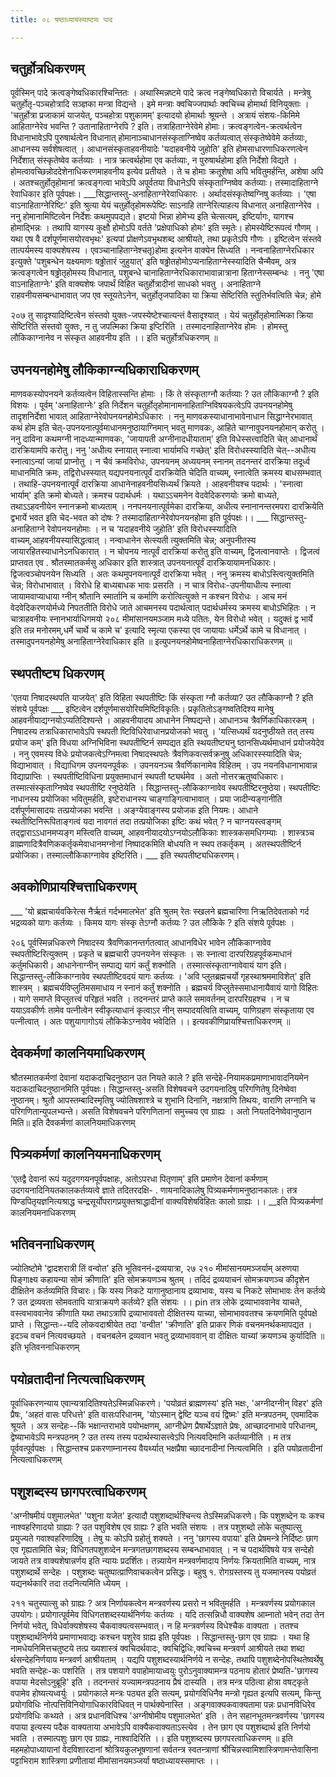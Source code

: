 ```yaml
---
title: ०८ षष्ठाध्यायस्याष्टमः पाद

---
```

## चतुर्होत्रधिकरणम्
 पूर्वस्मिन् पादे क्रत्वङ्गेष्वधिकारश्चिन्तितः । अथास्मिन्नष्टमे पादे क्रत्व नङ्गेष्वधिकारो विचार्यते । मन्त्रेषु चतुर्होतृ-पञ्चहोत्रादि सञ्ज्ञका मन्त्रा विद्यन्ते । इमे मन्त्राः क्वचिज्जपार्थाः क्वचिच्च होमार्था विनियुक्ताः । 'चतुर्होत्रा प्रजाकामं याजयेत्, पञ्चहोत्रा पशुकामम्' इत्यादयो होमार्थाः श्रूयन्ते । अत्रायं संशयः-किमिमे आहिताग्नेरेव भवन्ति ? उतानाहिताग्नेरपि ? इति। 
तत्राहिताग्नेरेवेमे होमाः। क्रत्वङ्गत्वेन-क्रत्वर्थत्वेन विधानाभावेऽपि पुरुषार्थत्वेन विधानात् होमानाञ्चाधानसंस्कृताग्निष्वेव कर्तव्यत्वात् संस्कृतेष्वेवेमे कर्तव्याः, आधानस्य सर्वशेषत्वात् । आधानसंस्कृताहवनीयादेः 'यदाहवनीये जुहोति' इति होमसाधारणाधिकरणत्वेन निर्देशात् संस्कृतेष्वेव कर्तव्याः । नात्र क्रत्वर्थहोमा एव कर्तव्याः, न पुरुषार्थहोमा इति निर्देशो विद्यते । होमत्वावच्छिन्नोददेशेनाधिकरणमाहवनीय इत्येव प्रतीयते । ते च होमाः क्रतूशेषा अपि भवितुमर्हन्ति, अशेषा अपि । अतश्चतुर्होतृहोमानां क्रत्वङ्गत्वा भावेऽपि अपूर्वतया विधानेऽपि संस्कृताग्निष्वेव कर्तव्याः। तस्मादाहिताग्ने रेवाधिकार इति पूर्वपक्षः। 
___सिद्धान्तस्तु-अनाहिताग्नेरेवाधिकारः । अर्थादसंस्कृतेष्वग्निषु कर्तव्याः । 'एषा वाऽनाहिताग्नेरिष्टिः' इति श्रुत्या येयं चतुर्होतृहोमरूपेष्टिः साऽनाहि ताग्नेरित्याहत्य विधानात् अनाहिताग्नेरेव । ननु होमानामिष्टित्वेन निर्देशः कथमुपपद्यते। इष्टयो भिन्ना होमेभ्य इति चेत्सत्यम्, इष्टिर्यागः, यागश्च होमाद्भिन्नः । तथापि यागस्य कुक्षौ होमोऽपि वर्तते 'प्रक्षेपाधिको होमः' इति स्मृतेः। होमस्येष्टिरूपत्वं गौणम् । यथा एष वै दर्शपूर्णमासयोरवभृथः' इत्यपां प्रोक्षणेऽवभृथशब्द आश्रीयते, तथा प्रकृतेऽपि गौणः । इष्टित्वेन संस्तवे तात्पर्यमस्य वाक्यशेषस्य । एवञ्चानाहिताग्नेश्चतृ)होमा इत्यनेन वाक्येन सिध्यति । नन्वनाहिताग्नेरधिकार इत्युक्ते 'पशुबन्धेन यक्ष्यमाणः षढ्ढोतारं जुहुयात्' इति षढ्ढोतहोमोऽप्यनाहिताग्नेस्स्यादिति चैन्मैवम्, अत्र क्रत्वङ्गत्वेन षढ्ढोतृहोमस्य विधानात्, पशुबन्धे चानाहिताग्नेरधिकाराभावान्नात्राना हिताग्नेस्सम्बन्धः । ननु 'एषा वाऽनाहिताग्नेः' इति वाक्यशेषः जपार्थं विहित चतुर्होत्रादीनां साधको भवतु । अनाहिताग्ने राहवनीयसम्बन्धाभावात् जप एव स्तूयतेऽनेन, चतुर्होतृजपादिका या क्रिया सेष्टिरिति स्तुतिर्भवत्विति चेन्न; होमे 

२०७ तु सादृश्यादिष्टित्वेन संस्तवो युक्तः-जपस्येष्टेश्चात्यन्तं वैसादृश्यात् । येयं चतुर्होतृहोमात्मिका क्रिया सेष्टिरिति संस्तवो युक्तः, न तु जपत्मिका क्रिया इप्टिरिति । तस्मादनाहिताग्नेरेव होमः । होमस्तु लौकिकाग्नानेव न संस्कृत आहवनीय इति ।। 
इति चतुर्होत्रधिकरणम् ॥ 

## उपनयनहोमेषु लौकिकाग्न्यधिकाराधिकरणम्
 माणवकस्योपनयने कर्तव्यत्वेन विहितास्सन्ति होमाः । किं ते संस्कृताग्नौ कर्तव्याः ? उत लौकिकाग्नौ ? इति विशयः । पूर्वम् 'अनाहिताग्नेः' इति निर्देशन चतुर्होतृहोमानामनाहिताग्निविषयकत्वेऽपि उपनयनहोमेषु तादृशनिर्देशा भावात् आहिताग्नेरेवोपनयनहोमेऽधिकारः । ननु माणवकस्याधानाभावेनाधान सिद्धाग्नेरभावात् कथं होम इति चेत्-उपनयनात्पूर्वमाधानमनुष्ठायाग्निमान् भवतु माणवकः, आहिते चाग्नावुपनयनहोमान् करोतु । ननु दाविना कथमग्नी नादध्यान्माणवकः, 'जायापती अग्नीनादधीयाताम्' इति विधेस्सत्त्वादिति चेत् आधानार्थं दारक्रियामपि करोतु। ननु 'अधीत्य स्नायात् स्नात्वा भार्यामधि गच्छेत्' इति विरोधस्स्यादिति चेत्--अधीत्य स्नात्वाऽन्यां जायां प्राप्नोतु । न चैवं क्रमविरोधः, उपनयनम् अध्ययनम् स्नानम् तदनन्तरं दारक्रिया तदूर्ध्व माधानमिति क्रमः, तद्विरोधस्स्यात् यद्यपनयनात्पूर्वं दारक्रियेति चेदिति वाच्यम्, स्नात्वेति क्रमस्य बाधसम्भवात् । तथाहि-उपनयनात्पूर्वं दारक्रिया आधानेनाहवनीयसिध्यर्थं क्रियते । आहवनीयश्च पदार्थः । 'स्नात्वा भार्याम्' इति क्रमो बोध्यते। क्रमश्च पदार्थधर्मः । यथाऽऽचमनेन वेदवेदिकरणयोः क्रमो बाध्यते, तथाऽऽहवनीयेन स्नानक्रमो बाध्यताम् । ननपनयनात्पूर्वमेका दारक्रिया, अधीत्य स्नानानन्तरमपरा दारक्रियेति द्वभार्ये भवत इति चेद-भवत को दोषः ? तस्मादाहिताग्नेरेवोपनयनहोमा इति पूर्वपक्षः।। 
___ सिद्धान्तस्तु-अनाहिताग्ने रेवोपनयनहोमाः । न च ‘यदाहवनीये जुहोति' इति विरोधस्स्यादिति वाच्यम्,आहवनीयस्यासिद्धत्वात् । नन्वाधानेन सेत्स्यती त्युक्तमिति चेन्न; अनुपनीतस्य जायारहितस्याधानेऽनधिकारात् । न चोपनय नात्पूर्वं दारक्रियां करोतु इति वाच्यम्, द्विजत्वानवाप्तेः । द्विजत्वं प्राप्तवत एव . श्रौतस्मातकर्मसु अधिकार इति शास्त्रात् उपनयनात्पूर्वं दारक्रियायामनधिकारः। द्विजत्वञ्चोपनयेन सिध्यति । अतः कथमुपनयनात्पूर्वं दारक्रिया भवेत् । ननु क्रमस्य बाधोऽस्त्वित्युक्तमिति चेन्न; विरोधाभावात् । विरोधे हि बाध्यबाधक भावः प्रसरति । न चात्र विरोधः-उपनीयाधीत्य स्नात्वा जायामवाप्याधाया ग्नीन् श्रौतानि स्मार्तानि च कर्माणि करोत्वित्युक्ते न कश्चन विरोधः । आच मनं वेदवेदिकरणयोर्मध्ये निपततीति विरोधे जाते आचमनस्य पदार्थत्वात् पदार्थधर्मस्य क्रमस्य बाधोऽभिहितः । न चात्राहवनीयः स्नानभार्याधिगमयो 
२०८ 
मीमांसानयमञ्जाम मध्ये पतितः, येन विरोधो भवेत् । यदुक्तं द्व भार्ये इति तन्न मनोरमम्,धर्मे चार्थे च कामे च' इत्यादि स्मृत्या एकस्या एव जायायाः धर्मेऽर्थे कामे च विधानात् । तस्मादुपनयनहोमेषु अनाहिताग्नेरेवाधिकार इति ॥ 
इत्युपनयनहोमेष्वनाहिताग्नेरधिकाराधिकरणम् ॥ 

## स्थपतीष्ट्य धिकरणम्
 'एतया निषादस्थपति याजयेत्' इति विहिता स्थपतीष्टिः किं संस्कृता ग्नौ कर्तव्या? उत लौकिकाग्नौ ? इति संशये पूर्वपक्षः ___ इष्टित्वेन दर्शपूर्णमासयोरियमिष्टिविकृतिः। प्रकृतितोऽङ्गष्वतिदिश्य मानेषु आहवनीयाद्यग्नयोऽप्यतिदिश्यन्ते । आहवनीयादय आधानेन निष्पद्यन्ते। आधानञ्च त्रैवर्णिकाधिकारकम् । निषादस्य तत्राधिकाराभावेऽपि स्थपती ष्टिविधिरेवाधानप्रयोजको भवतु । 'यत्सिध्यर्थं यदनुष्ठीयते तत् तस्य प्रयोज कम्' इति विधया अग्निभिविना स्थपतीष्टिर्न सम्पद्यत इति स्थयतीष्ट्यनु ष्ठानसिध्यर्थमाधानं प्रयोजयेदेव । ननु एवमस्य विधेः प्रयोजकत्वेऽग्निमत्वा निषादस्थपतेः त्रैवणिकवत्सर्वक्रनुषु अधिकारस्स्यादिति चेन्न; विद्याभावात् । विद्याधिगम उपनयनपूर्वकः । उपनयनञ्च त्रैवर्णिकानामेव विहितम् । उप नयनविधानाभावान्न विद्याप्राप्तिः । स्थपतीष्टिविधिना प्रयुक्तमाधानं स्थपती ष्ट्यर्थमेव । अतो नोत्तरऋतुष्वधिकारः। तस्मात्संस्कृताग्निष्वेव स्थपतीष्टि रनुष्ठेयेति । 
सिद्धान्तस्तु-लौकिकाग्नावेव स्थपतीष्टिरनुष्ठेया। स्थपतीष्टिः नाधानस्य प्रयोजिका भवितुमर्हति, इष्टेराधानस्य चाङ्गाङ्गित्वाभावात् । प्रया जादीन्यङ्गानीति दर्शपूर्णमासादयः तत्प्रयोजका भवन्ति । अङ्ग्येवाङ्गस्य प्रयोजक इति नियमः। आधाने स्थतीष्टिनिरूपिताङ्गत्वं यदा नावगतं तदा तत्प्रयोजिका इष्टिः कथं भवेत् ? न चाग्नयस्त्वङ्गम् तद्द्वाराऽऽधानमप्यङ्ग मस्त्विति वाच्यम्, आहवनीयादयोऽग्नयोऽलौकिकाः शास्त्रकसमधिगम्याः । शास्त्रञ्च व्राह्मणादित्रैवणिककर्तृकमेवाधानमग्नोनां निष्पादकमिति बोधयति न स्थप तकर्तृकम् । अतस्थपतीष्टिर्न प्रयोजिका। तस्माल्लौकिकाग्नावेव इष्टिरिति। 
___ इति स्थपतीष्ट्यधिकरणम्। 

## अवकोणिप्रायश्चित्ताधिकरणम्
 ___ 'यो ब्रह्मचार्यवकिरेत्स नैर्ऋतं गर्दभमालभेत' इति श्रुतम् रेतः स्खलने ब्रह्मचारिणा निऋतिदेवताको गर्द भद्रव्यको यागः कर्तव्यः । किमय यागः संस्कृ तेऽग्नौ कर्तव्यः ? उत लौकिके ? इति संशये पूर्वपक्षः । 

२०६ पूर्वस्मिन्नधिकरणे निषादस्य त्रैवणिकानन्तर्गतत्वात् आधानविधेर भावेन लौकिकाग्नावेव स्थपतीष्टिरित्युक्तम् । प्रकृते च ब्रह्मचारी उपनयनेन संस्कृतः । सः स्नात्वा दारपरिग्रहपूर्वकमाधानं कर्तुमधिकारी। आधानेनाग्नीन् 
सम्पाद्य यागं कर्तुं शक्नोति । तस्मात्संस्कृताग्नावेवायं याग इति। 
सिद्धान्तस्तु-लौकिकाग्नावेव स्थपतीष्टिवदयं यागः कर्तव्यः । 'अवि प्लुतब्रह्मचर्यो गृहस्थाश्रममाविशेत्' इति शास्त्रम् । ब्रह्मचर्यविप्लुतिमसमाधाय न स्नानं कर्तुं शक्नोति । ब्रह्मचर्य विप्लुतेस्समाधानायैवायं यागो विहितः । यागे समाप्ते विप्लुतत्त्वं परिहृतं भवति । तदनन्तरं प्राप्ते काले समावर्तनम् दारपरिग्रहश्च । न च ययाऽवकीर्णः तामेव पत्नीत्वेन स्वीकृत्याधानं कृत्वाऽर नीन् सम्पादयत्विति वाच्यम्, पाणिग्रहण संस्कृताया एव पत्नीत्वात् । अतः पशुयागागोऽयं लौकिकेऽग्नावेव भवेदिति ।। 
इत्यवकीणिप्रायश्चित्ताधिकरणम् ॥ 

## देवकर्मणां कालनियमाधिकरणम्
 श्रौतस्मातकर्मणां देवानां यदाकदाचिदनुष्ठान उत नियते काले ? इति सन्देहे-नियामकप्रमाणाभावादनियमेन यदाकदाचिदनुष्ठानमिति 
पूर्वपक्षः। 
सिद्धान्तस्तु-असति विशेषवचने उदगयनादिषु परिगणितेषु दिनेष्वेवा नुष्ठानम्। श्रुतौ आपस्तम्बादिस्मृतिषु ज्योतिषशाश्त्रे च शुभानि दिनानि, नक्षत्राणि तिथयः, वाराणि लग्नानि च परिगणितान्युपलभ्यन्ते। असति विशेषवचने परिगणितानां समुच्चय एव ग्राह्यः । अतो नियतदिनेष्वेवानुष्ठान मिति॥ 
इति दैवकर्मणां कालनियमाधिकरणम् 

## पित्र्यकर्मणां कालनियमनाधिकरणम्
 'एतद्वै देवानां रूपं यदुदगगयनपूर्वपक्षाहः, अतोऽपरधा पितृणाम्' इति प्रमाणेन देवानां कर्मणाम् उदगयनादिनियतकालकर्तव्यत्वे ज्ञाते तदितरदक्षि- . णायनादिकालेषु पित्र्यकर्मणामनुष्ठानकालः। तत्र पिण्डपितृयज्ञनित्यश्राद्ध चन्द्रसूर्योपरागप्रयुक्तश्राद्धादीनां वाक्यविशेषविहितः कालो ग्राह्यः ।। 
__इति पित्र्यकर्मणां कालनियमनाधिकरणम् 

## भतिवननाधिकरणम्
 ज्योतिष्टोमे 'द्वादशरात्री तिं वन्वोत' इति भूतिवननं-द्रव्ययात्रा, २७ 
२१० 
मीमांसानयमञ्जर्याम् अरुणया पिङ्गाक्ष्य कहायन्या सोमं क्रीणाति' इति सोमक्रयणञ्च श्रुतम् । तदिदं द्रव्ययाचनं सोमक्रयणञ्च कीदृशेन दीक्षितेन कर्तव्यमिति विचारः। कि यस्य निकटे यागानुष्ठानाय द्रव्याभावः, यस्य च निकटे सोमाभावः तेन कर्तव्ये ? उत द्रव्यवता सोमवतापि यात्राक्रयणे कर्तव्ये? इति संशयः ।। 
pin तत्र लोके द्रव्याभाववानेव याचते, वस्त्वभाववानेव क्रीणाति यथा तथाऽत्रापि द्रव्याभाववतो दीक्षितस्य याच्या, सोमाभाववतश्च क्रयणमिति पूर्वपक्षे प्राप्ते । 
सिद्धान्तः--यदि लोकवदाश्रीयेत तदा 'वन्वीत' 'क्रीणाति' इति प्राकर णिकं वचनमनर्थकमापद्यत । इदञ्च वचनं नित्यवच्छयते । वचनबलेन द्रव्यवान भवतु द्रव्याभाववान् वा दीक्षितः याच्यां क्रयणञ्च कुर्यादिति ॥ 
इति भृतिवननाधिकरणम् 

## पयोव्रतादीनां नित्यत्वाधिकरणम्
 पूर्वाधिकरणन्याय एवान्यत्रादितिश्यतेऽस्मिन्नधिकरणे। 'पयोव्रतं ब्राह्मणस्य' इति भक्षः, 'अग्नीदग्नीन् विहर' इति प्रैषः, 'अहतं वासः परिधत्ते' इति वासःपरिधानम्, 'योऽस्मान् द्वेष्टि यञ्च वयं द्विष्मः' इति मन्त्रपठनम्, एवमादिक श्रूयते । अत्र सन्देहः--किं भक्षान्तराभावे पयोभक्षणम्, आग्नीध्रेण प्रैषार्थेऽज्ञाते प्रेषः, आच्छादनाभावे परिधानम्, द्वेष्याभावेऽपि मन्त्रपठनम् ? उत तस्य तस्य पदार्थस्यासत्त्वेऽपि नित्यवदिमानि कर्तव्यानीति । 
म तत्र पूर्ववत्पूर्वपक्षः । सिद्धान्तश्च प्रकरणाम्नानस्य वैयर्थ्यात् भक्षप्रैषा च्छादनादीनां नित्यत्वमिति । 
इति पयोव्रतादीनां नित्यत्वाधिकरणम् 

## पशुशब्दस्य छागपरत्वाधिकरणम्
 'अग्नीषमीयं पशुमालभेत' 'पशुना यजेत' इत्यादौ पशुशब्दार्थश्चिन्त्य तेऽस्मिन्नधिकरणे। कि पशुशब्देन यः कश्च नाश्वहरिणादयो ग्राह्याः ? उत पशुविशेष एव ग्राह्यः ? इति भवति संशयः । 
तत्र पशुशब्दो लोके चतुष्पात्सु प्रयुज्यते गवाश्वहरिणादिषु । तेषु यः कोऽपि ग्रहोतुं शक्यते । ननु 'छागस्य वपाया' इति प्रेषमन्त्रे निर्दिष्टः छाग एव गृह्यतामिति चेन्न; विधिगतपशुशव्देन मन्त्रगतछागशब्दस्य सम्बन्धाभावात् । न च पदार्थविषये यत्र सन्देहो जायते तत्र वाक्यशेषान्नर्णय इति न्यायः प्रदर्शितः। तन्न्यायेन मन्त्रवर्णमादाय निर्णयः क्रियतामिति वाच्यम्, नात्र पशुशब्दार्थे सन्देहः । पशुशब्दः चतुष्पात्प्राणिवाचकत्वेन प्रसिद्धः। बहुषु १. रोगग्रस्तस्य तु यजमानस्य पयोव्रतं यद्यनर्थकारि तदा तदनित्यमिति ध्येयम् । 

२११ 
चतुस्पात्सु को ग्राह्यः ? अत्र निर्णायकत्वेन मन्त्रवर्णस्य प्रसरो न भवितुमर्हति । मन्त्रवर्णस्य प्रयोगकाल उपयोगः। प्रयोगात्पूर्वमेव विधिगतशब्दस्यार्थनिर्णयः कर्तव्यः । यदि तत्सन्निधौ वाक्यशेष आम्नातो भवेन् तदा तेन निर्णयो भवेत्, विधेर्वाक्यशेषस्य चैकवाक्यत्वसम्भवात्। न हि मन्त्रवर्णस्य विधेश्चैक वाक्यता । ततश्च पशुशब्दार्थनिर्णये प्रमाणाभवाद्यः कश्चन पशुरेव ग्राह्य इति पूर्वपक्षः । 
सिद्धान्तस्तु-छाग एव ग्राह्यः । यथा हि नामधेयनिमित्तचतुष्टये तत्प्र ख्यशास्त्रं क्वचिदर्थवादः, क्वचिद्विधिः,क्वचिच्च मन्त्रवर्ण आश्रीयते तथा शब्दा र्थसन्देहनिर्णयाय मन्त्रवर्ण आश्रीयताम् । यद्यपि पशुशब्दस्यार्थनिर्णये न सन्देहः, तथापि पशुशब्देनोपस्थितेष्वर्थेषु भवति सन्देहः-कः पशरिति । तत्र पशयागे वपाहोमायाध्वयुः पुरोऽनुवाक्यामन्त्र पठनाय होतारं प्रेष्यति-'छागस्य वपाया मेदसोऽनुब्रूहि' इति । तदनन्तरं यज्यामन्त्रपठनाय प्रैषं दास्यति । तत्र मन्त्र पठित्वा होत्रा वषट्कृते वपामेव होष्यत्यध्वर्युः । प्रयोगकाले मन्त्रः पठ्यत इति सत्यम्, प्रयोगविधिनैव मन्त्रो गृह्यत इत्यपि सत्यम्, किन्तु प्रयोगविधिः नोत्पत्तिविनियोगाधिकारविधिवत् न पार्थक्येनास्ति । अङ्गवाक्यकवाक्यतामा पन्नः प्रधानविधिरेव प्रयोगविधिः कथ्यते । अत्र प्रधानविधिश्च 'अग्नीषोमीय पशुमालभेत' इति । तेन सहानभूतमन्त्रवर्णस्य 'छागस्य वपाया इत्यस्य पदैक वाक्यताया अभावेऽपि वाक्यैकवाक्यताऽस्त्येव । तेन छाग एव पशुशब्दार्थ इति निर्णयो भवति । तस्मात्पशुः छाग एव ग्राह्यः, नाश्वादिरिति ।। 
इति पशुशब्दस्य छागपरत्वाधिकरणम् ॥ इति महमहोपाध्यायानां वेदविशारदानां श्रोत्रियकुलभूषणानां सर्वतन्त्र 
स्वतन्त्राणां श्रीचिन्नस्वामिशास्त्रिणामन्तेवासिना पट्टाभिराम शास्त्रिणा प्रणीतायां मीमांसानयमञ्जर्या षष्ठाध्यायस्समाप्तः ।। 